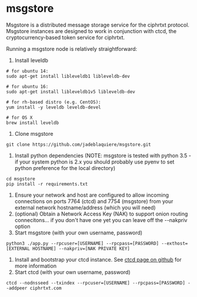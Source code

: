 # msgstore

Msgstore is a distributed message storage service for the ciphrtxt protocol. Msgstore instances are designed to work in conjunction with ctcd, the cryptocurrency-based token service for ciphrtxt. 

Running a msgstore node is relatively straightforward: 

1. Install leveldb
```
# for ubuntu 14:
sudo apt-get install libleveldb1 libleveldb-dev

# for ubuntu 16:
sudo apt-get install libleveldb1v5 libleveldb-dev

# for rh-based distro (e.g. CentOS):
yum install -y leveldb leveldb-devel 

# for OS X
brew install leveldb
```
1. Clone msgstore
```
git clone https://github.com/jadeblaquiere/msgstore.git
```
1. Install python dependencies (NOTE: msgstore is tested with python 3.5 - if your system python is 2.x you should probably use pyenv to set python preference for the local directory)
```
cd msgstore
pip install -r requirements.txt
```
1. Ensure your network and host are configured to allow incoming connections on ports 7764 (ctcd) and 7754 (msgstore) from your external network hostname/address (which you will need)
1. (optional) Obtain a Network Access Key (NAK) to support onion routing connecitons... if you don't have one yet you can leave off the --nakpriv option
1. Start msgstore (with your own username, password)
```
python3 ./app.py --rpcuser=[USERNAME] --rpcpass=[PASSWORD] --exthost=[EXTERNAL HOSTNAME] --nakpriv=[NAK PRIVATE KEY]
```
1. Install and bootstrap your ctcd instance. See [ctcd page on github](https://github.com/jadeblaquiere/ctcd) for more information
1. Start ctcd (with your own username, password)
```
ctcd --nodnsseed --txindex --rpcuser=[USERNAME] --rpcpass=[PASSWORD] --addpeer ciphrtxt.com
```
